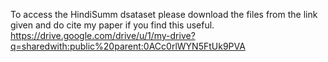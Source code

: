 To access the HindiSumm dsataset please download the files from the link given and do cite my paper if you find this useful. 
https://drive.google.com/drive/u/1/my-drive?q=sharedwith:public%20parent:0ACc0rlWYN5FtUk9PVA
